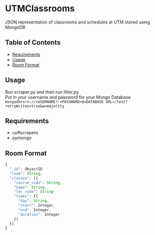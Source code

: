 # UTMClassrooms
JSON representation of classrooms and schedules at UTM stored using MongoDB

## Table of Contents
- [Requirements](#requirements)
- [Usage](#usage)
- [Room Format](#room-format)

## Usage
Run scraper.py and then run filter.py\
Put in your username and password for your Mongo Database\
```mongodb+srv://<USERNAME?:<PASSWORD>@<DATABASE URL>/test?retryWrites=true&w=majority```

## Requirements
- uoftscrapers
- pymongo

## Room Format
```js
{
  "_id": ObjectID
  "room": String,
  "classes": [{
    "course_code": String,
    "name": String,
    "lec_code": String
    "times": [{
      "day": String,
      "start": Integer,
      "end": Integer,
      "duration": Integer
    }]
  }]
}
```
